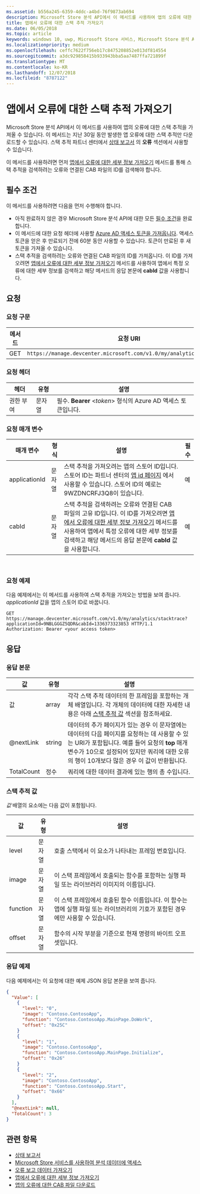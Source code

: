 ```yaml
---
ms.assetid: b556a245-6359-4ddc-a4bd-76f9873ab694
description: Microsoft Store 분석 API에서 이 메서드를 사용하여 앱의 오류에 대한 스택 추적을 가져올 수 있습니다.
title: 앱에서 오류에 대한 스택 추적 가져오기
ms.date: 06/05/2018
ms.topic: article
keywords: windows 10, uwp, Microsoft Store 서비스, Microsoft Store 분석 API, 스택 추적, 오류
ms.localizationpriority: medium
ms.openlocfilehash: ceffc7622f756eb17c8475208852e013df814554
ms.sourcegitcommit: a3dc929858415b933943bba5aa7487ffa721899f
ms.translationtype: MT
ms.contentlocale: ko-KR
ms.lasthandoff: 12/07/2018
ms.locfileid: "8787122"
---
```

# <a name="get-the-stack-trace-for-an-error-in-your-app"></a>앱에서 오류에 대한 스택 추적 가져오기

Microsoft Store 분석 API에서 이 메서드를 사용하여 앱의 오류에 대한 스택 추적을 가져올 수 있습니다. 이 메서드는 지난 30일 동안 발생한 앱 오류에 대한 스택 추적만 다운로드할 수 있습니다. 스택 추적 파트너 센터에서 [상태 보고서](../publish/health-report.md) 의 **오류** 섹션에서 사용할 수 있습니다.

이 메서드를 사용하려면 먼저 [앱에서 오류에 대한 세부 정보 가져오기](get-details-for-an-error-in-your-app.md) 메서드를 통해 스택 추적을 검색하려는 오류와 연결된 CAB 파일의 ID를 검색해야 합니다.

## <a name="prerequisites"></a>필수 조건


이 메서드를 사용하려면 다음을 먼저 수행해야 합니다.

* 아직 완료하지 않은 경우 Microsoft Store 분석 API에 대한 모든 [필수 조건](access-analytics-data-using-windows-store-services.md#prerequisites)을 완료합니다.
* 이 메서드에 대한 요청 헤더에 사용할 [Azure AD 액세스 토큰을 가져옵니다](access-analytics-data-using-windows-store-services.md#obtain-an-azure-ad-access-token). 액세스 토큰을 얻은 후 만료되기 전에 60분 동안 사용할 수 있습니다. 토큰이 만료된 후 새 토큰을 가져올 수 있습니다.
* 스택 추적을 검색하려는 오류와 연결된 CAB 파일의 ID를 가져옵니다. 이 ID를 가져오려면 [앱에서 오류에 대한 세부 정보 가져오기](get-details-for-an-error-in-your-app.md) 메서드를 사용하여 앱에서 특정 오류에 대한 세부 정보를 검색하고 해당 메서드의 응답 본문에 **cabId** 값을 사용합니다.

## <a name="request"></a>요청


### <a name="request-syntax"></a>요청 구문

| 메서드 | 요청 URI                                                          |
|--------|----------------------------------------------------------------------|
| GET    | ```https://manage.devcenter.microsoft.com/v1.0/my/analytics/stacktrace``` |


### <a name="request-header"></a>요청 헤더

| 헤더        | 유형   | 설명                                                                 |
|---------------|--------|-----------------------------------------------------------------------------|
| 권한 부여 | 문자열 | 필수. **Bearer** &lt;*token*&gt; 형식의 Azure AD 액세스 토큰입니다. |


### <a name="request-parameters"></a>요청 매개 변수

| 매개 변수        | 형식   |  설명      |  필수  |
|---------------|--------|---------------|------|
| applicationId | 문자열 | 스택 추적을 가져오려는 앱의 스토어 ID입니다. 스토어 ID는 파트너 센터의 [앱 id 페이지](../publish/view-app-identity-details.md) 에서 사용할 수 있습니다. 스토어 ID의 예로는 9WZDNCRFJ3Q8이 있습니다. |  예  |
| cabId | 문자열 | 스택 추적을 검색하려는 오류와 연결된 CAB 파일의 고유 ID입니다. 이 ID를 가져오려면 [앱에서 오류에 대한 세부 정보 가져오기](get-details-for-an-error-in-your-app.md) 메서드를 사용하여 앱에서 특정 오류에 대한 세부 정보를 검색하고 해당 메서드의 응답 본문에 **cabId** 값을 사용합니다. |  예  |

 
### <a name="request-example"></a>요청 예제

다음 예제에서는 이 메서드를 사용하여 스택 추적을 가져오는 방법을 보여 줍니다. *applicationId* 값을 앱의 스토어 ID로 바꿉니다.

```syntax
GET https://manage.devcenter.microsoft.com/v1.0/my/analytics/stacktrace?applicationId=9NBLGGGZ5QDR&cabId=1336373323853 HTTP/1.1
Authorization: Bearer <your access token>
```

## <a name="response"></a>응답


### <a name="response-body"></a>응답 본문

| 값      | 유형    | 설명                  |
|------------|---------|--------------------------------|
| 값      | array   | 각각 스택 추적 데이터의 한 프레임을 포함하는 개체 배열입니다. 각 개체의 데이터에 대한 자세한 내용은 아래 [스택 추적 값](#stack-trace-values) 섹션을 참조하세요. |
| @nextLink  | string  | 데이터의 추가 페이지가 있는 경우 이 문자열에는 데이터의 다음 페이지를 요청하는 데 사용할 수 있는 URI가 포함됩니다. 예를 들어 요청의 **top** 매개 변수가 10으로 설정되어 있지만 쿼리에 대한 오류의 행이 10개보다 많은 경우 이 값이 반환됩니다. |
| TotalCount | 정수 | 쿼리에 대한 데이터 결과에 있는 행의 총 수입니다.          |


### <a name="stack-trace-values"></a>스택 추적 값

*값* 배열의 요소에는 다음 값이 포함됩니다.

| 값           | 유형    | 설명      |
|-----------------|---------|----------------|
| level            | 문자열  |  호출 스택에서 이 요소가 나타내는 프레임 번호입니다.  |
| image   | 문자열  |   이 스택 프레임에서 호출되는 함수를 포함하는 실행 파일 또는 라이브러리 이미지의 이름입니다.           |
| function | 문자열  |  이 스택 프레임에서 호출된 함수 이름입니다. 이 함수는 앱에 실행 파일 또는 라이브러리의 기호가 포함된 경우에만 사용할 수 있습니다.              |
| offset     | 문자열  |  함수의 시작 부분을 기준으로 현재 명령의 바이트 오프셋입니다.      |


### <a name="response-example"></a>응답 예제

다음 예제에서는 이 요청에 대한 예제 JSON 응답 본문을 보여 줍니다.

```json
{
  "Value": [
    {
      "level": "0",
      "image": "Contoso.ContosoApp",
      "function": "Contoso.ContosoApp.MainPage.DoWork",
      "offset": "0x25C"
    }
    {
      "level": "1",
      "image": "Contoso.ContosoApp",
      "function": "Contoso.ContosoApp.MainPage.Initialize",
      "offset": "0x26"
    }
    {
      "level": "2",
      "image": "Contoso.ContosoApp",
      "function": "Contoso.ContosoApp.Start",
      "offset": "0x66"
    }
  ],
  "@nextLink": null,
  "TotalCount": 3
}

```

## <a name="related-topics"></a>관련 항목

* [상태 보고서](../publish/health-report.md)
* [Microsoft Store 서비스를 사용하여 분석 데이터에 액세스](access-analytics-data-using-windows-store-services.md)
* [오류 보고 데이터 가져오기](get-error-reporting-data.md)
* [앱에서 오류에 대한 세부 정보 가져오기](get-details-for-an-error-in-your-app.md)
* [앱의 오류에 대한 CAB 파일 다운로드](download-the-cab-file-for-an-error-in-your-app.md)
